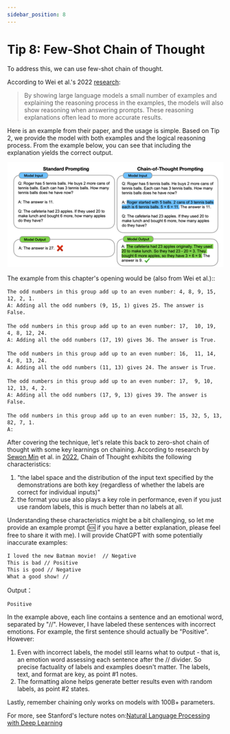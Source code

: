 ```yaml
---
sidebar_position: 8
---
```


# Tip 8: Few-Shot Chain of Thought

To address this, we can use few-shot chain of thought.

According to Wei et al.'s 2022 [research](https://arxiv.org/pdf/2201.11903.pdf):

> By showing large language models a small number of examples and explaining the reasoning process in the examples, the models will also show reasoning when answering prompts. These reasoning explanations often lead to more accurate results.

Here is an example from their paper, and the usage is simple. Based on Tip 2, we provide the model with both examples and the logical reasoning process. From the example below, you can see that including the explanation yields the correct output.

![FewShotChainOfThought001.png](./assets/FewShotChainOfThought001.png)

The example from this chapter's opening would be (also from Wei et al.)::

```other
The odd numbers in this group add up to an even number: 4, 8, 9, 15, 12, 2, 1.
A: Adding all the odd numbers (9, 15, 1) gives 25. The answer is False.

The odd numbers in this group add up to an even number: 17,  10, 19, 4, 8, 12, 24.
A: Adding all the odd numbers (17, 19) gives 36. The answer is True.

The odd numbers in this group add up to an even number: 16,  11, 14, 4, 8, 13, 24.
A: Adding all the odd numbers (11, 13) gives 24. The answer is True.

The odd numbers in this group add up to an even number: 17,  9, 10, 12, 13, 4, 2.
A: Adding all the odd numbers (17, 9, 13) gives 39. The answer is False.

The odd numbers in this group add up to an even number: 15, 32, 5, 13, 82, 7, 1.
A:
```

After covering the technique, let's relate this back to zero-shot chain of thought with some key learnings on chaining. According to research by [Sewon Min](https://arxiv.org/search/cs?searchtype=author&query=Min%2C+S) et al. in [2022](https://arxiv.org/abs/2202.12837), Chain of Thought exhibits the following characteristics:

1. "the label space and the distribution of the input text specified by the demonstrations are both key (regardless of whether the labels are correct for individual inputs)"
2. the format you use also plays a key role in performance, even if you just use random labels, this is much better than no labels at all.

Understanding these characteristics might be a bit challenging, so let me provide an example prompt (🆘 if you have a better explanation, please feel free to share it with me). I will provide ChatGPT with some potentially inaccurate examples:

```other
I loved the new Batman movie!  // Negative
This is bad // Positive
This is good // Negative
What a good show! //
```

Output：

```other
Positive
```

In the example above, each line contains a sentence and an emotional word, separated by "//". However, I have labeled these sentences with incorrect emotions. For example, the first sentence should actually be "Positive". However:

1. Even with incorrect labels, the model still learns what to output - that is, an emotion word assessing each sentence after the // divider. So precise factuality of labels and examples doesn't matter. The labels, text, and format are key, as point #1 notes.
2. The formatting alone helps generate better results even with random labels, as point #2 states.

Lastly, remember chaining only works on models with 100B+ parameters.

For more, see Stanford's lecture notes on:[Natural Language Processing with Deep Learning](http://web.stanford.edu/class/cs224n/slides/cs224n-2023-lecture11-prompting-rlhf.pdf)
